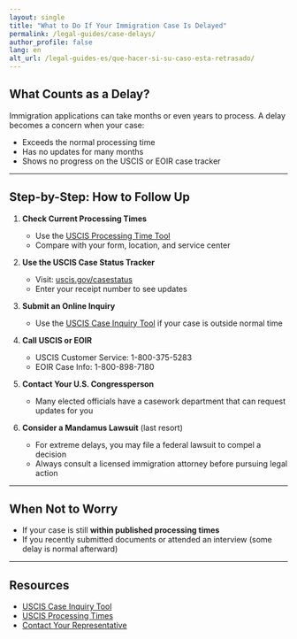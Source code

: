```yaml
---
layout: single
title: "What to Do If Your Immigration Case Is Delayed"
permalink: /legal-guides/case-delays/
author_profile: false
lang: en
alt_url: /legal-guides-es/que-hacer-si-su-caso-esta-retrasado/
---
```


## What Counts as a Delay?

Immigration applications can take months or even years to process. A delay becomes a concern when your case:
- Exceeds the normal processing time  
- Has no updates for many months  
- Shows no progress on the USCIS or EOIR case tracker

---

## Step-by-Step: How to Follow Up

1. **Check Current Processing Times**
   - Use the [USCIS Processing Time Tool](https://egov.uscis.gov/processing-times/)
   - Compare with your form, location, and service center

2. **Use the USCIS Case Status Tracker**
   - Visit: [uscis.gov/casestatus](https://egov.uscis.gov/casestatus/)
   - Enter your receipt number to see updates

3. **Submit an Online Inquiry**
   - Use the [USCIS Case Inquiry Tool](https://egov.uscis.gov/e-request/displayONPTForm.do) if your case is outside normal time

4. **Call USCIS or EOIR**
   - USCIS Customer Service: 1-800-375-5283  
   - EOIR Case Info: 1-800-898-7180

5. **Contact Your U.S. Congressperson**
   - Many elected officials have a casework department that can request updates for you

6. **Consider a Mandamus Lawsuit** (last resort)
   - For extreme delays, you may file a federal lawsuit to compel a decision  
   - Always consult a licensed immigration attorney before pursuing legal action

---

## When Not to Worry

- If your case is still **within published processing times**
- If you recently submitted documents or attended an interview (some delay is normal afterward)

---

## Resources

- [USCIS Case Inquiry Tool](https://egov.uscis.gov/e-request/Intro.do)
- [USCIS Processing Times](https://egov.uscis.gov/processing-times/)
- [Contact Your Representative](https://www.house.gov/representatives/find-your-representative)